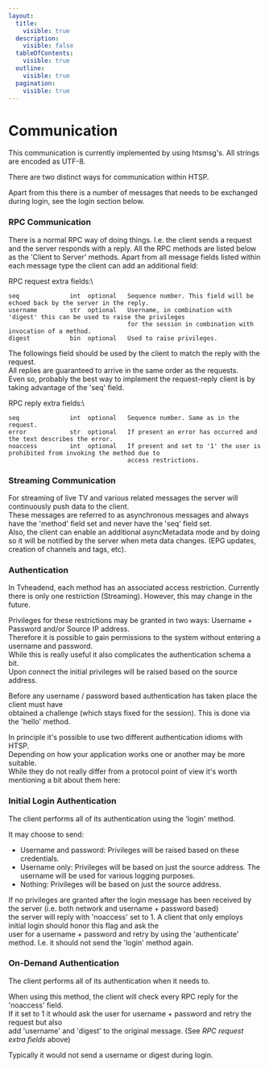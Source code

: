 ```yaml
---
layout:
  title:
    visible: true
  description:
    visible: false
  tableOfContents:
    visible: true
  outline:
    visible: true
  pagination:
    visible: true
---
```


# Communication

This communication is currently implemented by using htsmsg's. All strings are encoded as UTF-8.

There are two distinct ways for communication within HTSP.

Apart from this there is a number of messages that needs to be exchanged during login, see the login section below.

### RPC Communication

There is a normal RPC way of doing things. I.e. the client sends a request and the server responds with a reply. All the RPC methods are listed below as the 'Client to Server' methods. Apart from all message fields listed within each message type the client can add an additional field:

RPC request extra fields:\


```
seq              int  optional   Sequence number. This field will be echoed back by the server in the reply.
username         str  optional   Username, in combination with 'digest' this can be used to raise the privileges
                                 for the session in combination with invocation of a method. 
digest           bin  optional   Used to raise privileges.
```

The followings field should be used by the client to match the reply with the request.\
All replies are guaranteed to arrive in the same order as the requests.\
Even so, probably the best way to implement the request-reply client is by taking advantage of the 'seq' field.

RPC reply extra fields:\


```
seq              int  optional   Sequence number. Same as in the request.
error            str  optional   If present an error has occurred and the text describes the error.
noaccess         int  optional   If present and set to '1' the user is prohibited from invoking the method due to 
                                 access restrictions. 
```

### Streaming Communication

For streaming of live TV and various related messages the server will continuously push data to the client.\
These messages are referred to as asynchronous messages and always have the 'method' field set and never have the 'seq' field set.\
Also, the client can enable an additional asyncMetadata mode and by doing so it will be notified by the server when meta data changes. (EPG updates, creation of channels and tags, etc).

### Authentication

In Tvheadend, each method has an associated access restriction. Currently there is only one restriction (Streaming). However, this may change in the future.

Privileges for these restrictions may be granted in two ways: Username + Password and/or Source IP address.\
Therefore it is possible to gain permissions to the system without entering a username and password.\
While this is really useful it also complicates the authentication schema a bit.\
Upon connect the initial privileges will be raised based on the source address.

Before any username / password based authentication has taken place the client must have\
obtained a challenge (which stays fixed for the session). This is done via the 'hello' method.

In principle it's possible to use two different authentication idioms with HTSP.\
Depending on how your application works one or another may be more suitable.\
While they do not really differ from a protocol point of view it's worth mentioning a bit about them here:

### Initial Login Authentication

The client performs all of its authentication using the 'login' method.

It may choose to send:

* Username and password: Privileges will be raised based on these credentials.
* Username only: Privileges will be based on just the source address. The username will be used for various logging purposes.
* Nothing: Privileges will be based on just the source address.

If no privileges are granted after the login message has been received by the server (i.e. both network and username + password based)\
the server will reply with 'noaccess' set to 1. A client that only employs initial login should honor this flag and ask the\
user for a username + password and retry by using the 'authenticate' method. I.e. it should not send the 'login' method again.

### On-Demand Authentication

The client performs all of its authentication when it needs to.

When using this method, the client will check every RPC reply for the 'noaccess' field.\
If it set to 1 it whould ask the user for username + password and retry the request but also\
add 'username' and 'digest' to the original message. (See _RPC request extra fields_ above)

Typically it would not send a username or digest during login.
